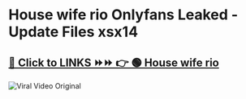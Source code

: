 
 # House wife rio Onlyfans Leaked - Update Files xsx14

## <h2><a href="https://clipsfans.com/House_wife_rio&ref=git">🔗 Click to LINKS ⏩⏩ 👉 🟢 House wife rio </a></h2>

<a href="https://clipsfans.com/House_wife_rio&ref=git" rel="nofollow" data-target="animated-image.originalLink"><img src="https://i.ibb.co.com/xMMVF88/686577567.gif" alt="Viral Video Original" style="max-width: 100%; display: inline-block;" data-target="animated-image.originalImage"></a>

